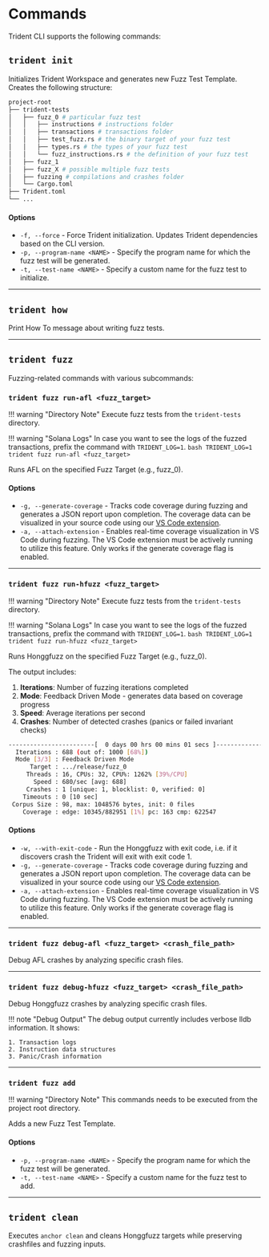 # Commands

Trident CLI supports the following commands:

## `trident init`

Initializes Trident Workspace and generates new Fuzz Test Template. Creates the following structure:

```bash
project-root
├── trident-tests
│   ├── fuzz_0 # particular fuzz test
│   │   ├── instructions # instructions folder
│   │   ├── transactions # transactions folder
│   │   ├── test_fuzz.rs # the binary target of your fuzz test
│   │   ├── types.rs # the types of your fuzz test
│   │   └── fuzz_instructions.rs # the definition of your fuzz test
│   ├── fuzz_1
│   ├── fuzz_X # possible multiple fuzz tests
│   ├── fuzzing # compilations and crashes folder
│   └── Cargo.toml
├── Trident.toml
└── ...
```

#### Options

- `-f, --force` - Force Trident initialization. Updates Trident dependencies based on the CLI version.
- `-p, --program-name <NAME>` - Specify the program name for which the fuzz test will be generated.
- `-t, --test-name <NAME>` - Specify a custom name for the fuzz test to initialize.

---

## `trident how`

Print How To message about writing fuzz tests.

---

## `trident fuzz`

Fuzzing-related commands with various subcommands:


### `trident fuzz run-afl <fuzz_target>`

!!! warning "Directory Note"
    Execute fuzz tests from the `trident-tests` directory.

!!! warning "Solana Logs"
    In case you want to see the logs of the fuzzed transactions, prefix the command with `TRIDENT_LOG=1`.
    ```bash
    TRIDENT_LOG=1 trident fuzz run-afl <fuzz_target>
    ```

Runs AFL on the specified Fuzz Target (e.g., fuzz_0).

#### Options

- `-g, --generate-coverage` - Tracks code coverage during fuzzing and generates a JSON report upon completion. The coverage data can be visualized in your source code using our [VS Code extension](https://marketplace.visualstudio.com/items?itemName=AckeeBlockchain.solana).
- `-a, --attach-extension` - Enables real-time coverage visualization in VS Code during fuzzing. The VS Code extension must be actively running to utilize this feature. Only works if the generate coverage flag is enabled.

---

### `trident fuzz run-hfuzz <fuzz_target>`

!!! warning "Directory Note"
    Execute fuzz tests from the `trident-tests` directory.

!!! warning "Solana Logs"
    In case you want to see the logs of the fuzzed transactions, prefix the command with `TRIDENT_LOG=1`.
    ```bash
    TRIDENT_LOG=1 trident fuzz run-hfuzz <fuzz_target>
    ```

Runs Honggfuzz on the specified Fuzz Target (e.g., fuzz_0).


The output includes:

1. **Iterations**: Number of fuzzing iterations completed
2. **Mode**: Feedback Driven Mode - generates data based on coverage progress
3. **Speed**: Average iterations per second
4. **Crashes**: Number of detected crashes (panics or failed invariant checks)

```bash
------------------------[  0 days 00 hrs 00 mins 01 secs ]----------------------
  Iterations : 688 (out of: 1000 [68%])
  Mode [3/3] : Feedback Driven Mode
      Target : .../release/fuzz_0
     Threads : 16, CPUs: 32, CPU%: 1262% [39%/CPU]
       Speed : 680/sec [avg: 688]
     Crashes : 1 [unique: 1, blocklist: 0, verified: 0]
    Timeouts : 0 [10 sec]
 Corpus Size : 98, max: 1048576 bytes, init: 0 files
    Coverage : edge: 10345/882951 [1%] pc: 163 cmp: 622547
```

#### Options

- `-w, --with-exit-code` - Run the Honggfuzz with exit code, i.e. if it discovers crash the Trident will exit with exit code 1.
- `-g, --generate-coverage` - Tracks code coverage during fuzzing and generates a JSON report upon completion. The coverage data can be visualized in your source code using our [VS Code extension](https://marketplace.visualstudio.com/items?itemName=AckeeBlockchain.solana).
- `-a, --attach-extension` - Enables real-time coverage visualization in VS Code during fuzzing. The VS Code extension must be actively running to utilize this feature. Only works if the generate coverage flag is enabled.

---

### `trident fuzz debug-afl <fuzz_target> <crash_file_path>`

Debug AFL crashes by analyzing specific crash files.

---

### `trident fuzz debug-hfuzz <fuzz_target> <crash_file_path>`

Debug Honggfuzz crashes by analyzing specific crash files.

!!! note "Debug Output"
    The debug output currently includes verbose lldb information. It shows:

    1. Transaction logs
    2. Instruction data structures
    3. Panic/Crash information

---

### `trident fuzz add`

!!! warning "Directory Note"
    This commands needs to be executed from the project root directory.

Adds a new Fuzz Test Template.

#### Options

- `-p, --program-name <NAME>` - Specify the program name for which the fuzz test will be generated.
- `-t, --test-name <NAME>` - Specify a custom name for the fuzz test to add.

---

## `trident clean`

Executes `anchor clean` and cleans Honggfuzz targets while preserving crashfiles and fuzzing inputs.
